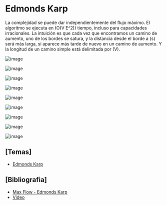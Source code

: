 # Edmonds Karp

La complejidad se puede dar independientemente del flujo máximo. El algoritmo se ejecuta en (O(V E^2)) tiempo, incluso para capacidades irracionales. La intuición es que cada vez que encontramos un camino de aumento, uno de los bordes se satura, y la distancia desde el borde a (s) será más larga, si aparece más tarde de nuevo en un camino de aumento. Y la longitud de un camino simple está delimitada por (V).

![image](https://user-images.githubusercontent.com/80707476/132238682-5c5d0191-e4d3-4e52-aa63-d0071d258007.png)

![image](https://user-images.githubusercontent.com/80707476/132238704-266ee302-bbae-456d-a4e3-6d9a9a1e086f.png)

![image](https://user-images.githubusercontent.com/80707476/132238732-a498af4c-c88f-46a7-ae36-f5fda52dcc54.png)

![image](https://user-images.githubusercontent.com/80707476/132238745-8d71b476-0e9f-42b1-a3a0-7d615c235044.png)

![image](https://user-images.githubusercontent.com/80707476/132238772-16e28b04-4a51-4d4c-8bca-449d1520815c.png)

![image](https://user-images.githubusercontent.com/80707476/132238825-2c21fbe3-3f3d-486d-bd2d-87b5b5fb63cd.png)

![image](https://user-images.githubusercontent.com/80707476/132238843-5ede9b87-4f06-4beb-a115-bdb729ab9eb2.png)

![image](https://user-images.githubusercontent.com/80707476/132238859-ccec9d94-26cf-462a-b3b2-a1cabe78d526.png)

![image](https://user-images.githubusercontent.com/80707476/132238884-cc225267-648f-488f-9b77-192909a19176.png)

## [Temas]
- [Edmonds Karp]()
## [Bibliografia]
- [Max Flow - Edmonds Karp](https://cp-algorithms.com/graph/edmonds_karp.html)
- [Video](https://www.youtube.com/watch?v=RppuJYwlcI8)
